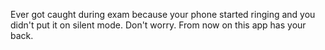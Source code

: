Ever got caught during exam because your phone started ringing and you didn't put it on silent mode.
Don't worry. From now on this app has your back.